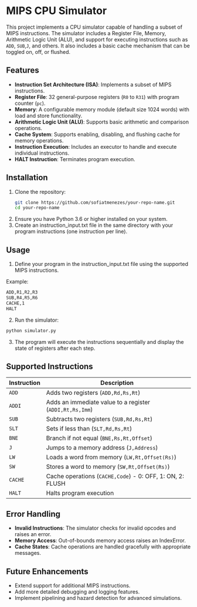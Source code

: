 # MIPS CPU Simulator

This project implements a CPU simulator capable of handling a subset of MIPS instructions. The simulator includes a Register File, Memory, Arithmetic Logic Unit (ALU), and support for executing instructions such as `ADD`, `SUB`,`J`, and others. It also includes a basic cache mechanism that can be toggled on, off, or flushed.

## Features

- **Instruction Set Architecture (ISA)**: Implements a subset of MIPS instructions.
- **Register File**: 32 general-purpose registers (`R0` to `R31`) with program counter (`pc`).
- **Memory**: A configurable memory module (default size 1024 words) with load and store functionality.
- **Arithmetic Logic Unit (ALU)**: Supports basic arithmetic and comparison operations.
- **Cache System**: Supports enabling, disabling, and flushing cache for memory operations.
- **Instruction Execution**: Includes an executor to handle and execute individual instructions.
- **HALT Instruction**: Terminates program execution.

## Installation

1. Clone the repository:
   ```bash
   git clone https://github.com/sofiatmenezes/your-repo-name.git
   cd your-repo-name
2. Ensure you have Python 3.6 or higher installed on your system.
3. Create an instruction_input.txt file in the same directory with your program instructions (one instruction per line).

## Usage

1. Define your program in the instruction_input.txt file using the supported MIPS instructions.

Example:

```txt
ADD,R1,R2,R3
SUB,R4,R5,R6
CACHE,1
HALT
```

2. Run the simulator:

```bash
python simulator.py
```

3. The program will execute the instructions sequentially and display the state of registers after each step.


## Supported Instructions

| Instruction | Description                                               |
|-------------|-----------------------------------------------------------|
| `ADD`       | Adds two registers (`ADD,Rd,Rs,Rt`)                       |
| `ADDI`      | Adds an immediate value to a register (`ADDI,Rt,Rs,Imm`)  |
| `SUB`       | Subtracts two registers (`SUB,Rd,Rs,Rt`)                  |
| `SLT`       | Sets if less than (`SLT,Rd,Rs,Rt`)                        |
| `BNE`       | Branch if not equal (`BNE,Rs,Rt,Offset`)                  |
| `J`         | Jumps to a memory address (`J,Address`)                   |
| `LW`        | Loads a word from memory (`LW,Rt,Offset(Rs)`)             |
| `SW`        | Stores a word to memory (`SW,Rt,Offset(Rs)`)              |
| `CACHE`     | Cache operations (`CACHE,Code`) - 0: OFF, 1: ON, 2: FLUSH |
| `HALT`      | Halts program execution                                   |


## Error Handling
- **Invalid Instructions**: The simulator checks for invalid opcodes and raises an error.
- **Memory Access**: Out-of-bounds memory access raises an IndexError.
- **Cache States**: Cache operations are handled gracefully with appropriate messages.

## Future Enhancements
- Extend support for additional MIPS instructions.
- Add more detailed debugging and logging features.
- Implement pipelining and hazard detection for advanced simulations.